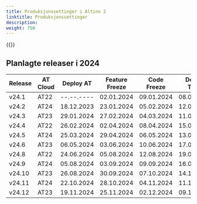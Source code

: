 ```yaml
---
title: Produksjonssettinger i Altinn 2
linktitle: Produksjonssettinger
description: 
weight: 750
---
```

{{<children description="true" />}}


## Planlagte releaser i 2024

| Release | AT Cloud | Deploy AT | Feature Freeze | Code Freeze | Deploy TT02 | Deploy PROD|
| ------- | -------- | --------- | -------------- | ----------- | ----------- | -----------|
| v24.1   | AT22 | --.--.---- | 02.01.2024 | 09.01.2024 | 08.01.2024 | 22.01.2024 |  
| v24.2   | AT24 | 18.12.2023 | 23.01.2024 | 05.02.2024 | 12.02.2024 | 19.02.2024 |
| v24.3   | AT23 | 29.01.2024 | 27.02.2024 | 04.03.2024 | 11.03.2024 | 18.03.2024 |
| v24.4   | AT22 | 26.02.2024 | 02.04.2024 | 08.04.2024 | 15.04.2024 | 22.04.2024 |
| v24.5   | AT24 | 25.03.2024 | 29.04.2024 | 06.05.2024 | 13.05.2024 | 21.05.2024 |
| v24.6   | AT23 | 06.05.2024 | 03.06.2024 | 10.06.2024 | 17.06.2024 | 24.06.2024 |
| v24.8   | AT22 | 24.06.2024 | 05.08.2024 | 12.08.2024 | 19.08.2024 | 26.08.2024 |
| v24.9   | AT24 | 05.08.2024 | 03.09.2024 | 09.09.2024 | 16.09.2024 | 23.09.2024 |
| v24.10  | AT23 | 26.08.2024 | 30.09.2024 | 07.10.2024 | 14.10.2024 | 21.10.2024 |
| v24.11  | AT24 | 22.10.2024 | 28.10.2024 | 04.11.2024 | 11.11.2024 | 18.11.2024 |
| v24.12  | AT23 | 19.11.2024 | 25.11.2024 | 02.12.2024 | 09.12.2024 | 16.12.2024 |
